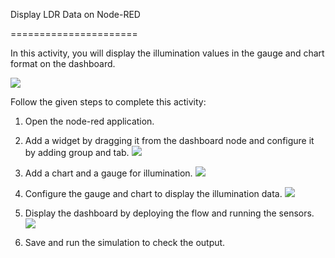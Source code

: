 Display LDR Data on Node-RED


======================




In this activity, you will display the illumination values in the gauge and chart format on the dashboard.




![](https://s3.amazonaws.com/media-p.slid.es/uploads/1525749/images/11181598/C141_Activity.gif)




Follow the given steps to complete this activity:
1. Open the node-red application.




2. Add a widget by dragging it from the dashboard node and configure it by adding group and tab.
![](https://s3.amazonaws.com/media-p.slid.es/uploads/1525749/images/11181617/Step1__1_.gif)


3. Add a chart and a gauge for illumination.
![](https://s3.amazonaws.com/media-p.slid.es/uploads/1525749/images/11181610/Step2.gif)




4. Configure the gauge and chart to display the illumination data.
![](https://s3.amazonaws.com/media-p.slid.es/uploads/1525749/images/11181606/Step3.gif)


5. Display the dashboard by deploying the flow and running the sensors.
![](https://s3.amazonaws.com/media-p.slid.es/uploads/1525749/images/11181598/C141_Activity.gif)


6. Save and run the simulation to check the output.


